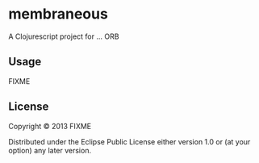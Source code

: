 # membraneous

A Clojurescript project for ... ORB

## Usage

FIXME

## License

Copyright © 2013 FIXME

Distributed under the Eclipse Public License either version 1.0 or (at
your option) any later version.
